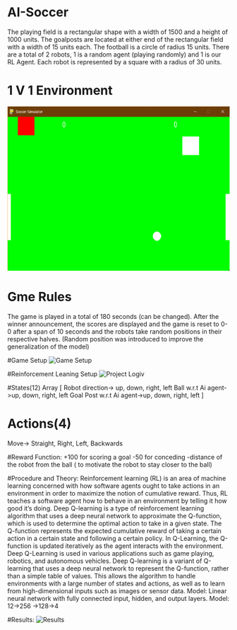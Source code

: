 # AI-Soccer
The playing field is a rectangular shape with a width of 1500 and a height of 1000 units.
The goalposts are located at either end of the rectangular field with a width of 15 units each.
The football is a circle of radius 15 units.
There are a total of 2 robots, 1 is a random agent (playing randomly) and 1 is our RL Agent. Each robot is represented by a square with a radius of 30 units.
# 1 V 1 Environment
![1 V 1 Environment](https://github.com/Aman8T/AI-Soccer/blob/main/football%20environmnet.png)  
# Gme Rules
The game is played in a total of 180 seconds (can be changed).
After the winner announcement, the scores are displayed and the game is reset to 0-0 after a span of 10 seconds and the robots take random positions in their respective halves. 
(Random position was introduced to improve the generalization of the model)

#Game Setup
![Game Setup](https://github.com/Aman8T/AI-Soccer/assets/77984568/473f27da-e3e3-4ff1-9802-3210f569d1e2)

#Reinforcement Leaning Setup
![Project Logiv](https://github.com/Aman8T/AI-Soccer/assets/77984568/fd3603f8-0ecf-4982-95d0-50f4e3dec702)

#States(12)
Array [
Robot direction-> up, down, right, left
Ball w.r.t Ai agent->up, down, right, left
Goal Post w.r.t Ai agent->up, down, right, left
]

# Actions(4)
Move-> Straight, Right, Left, Backwards

#Reward Function:
+100 for scoring a goal
-50 for conceding
-distance of the robot from the ball ( to motivate the robot to stay closer to the ball)

#Procedure and Theory:
Reinforcement learning (RL) is an area of machine learning concerned with how software agents ought to take actions in an environment in order to maximize the notion of cumulative reward.
Thus, RL  teaches a software agent how to behave in an environment by telling it how good it’s doing.
Deep Q-learning is a type of reinforcement learning algorithm that uses a deep neural network to approximate the Q-function, which is used to determine the optimal action to take in a given state. The Q-function represents the expected cumulative reward of taking a certain action in a certain state and following a certain policy. In Q-Learning, the Q-function is updated iteratively as the agent interacts with the environment. Deep Q-Learning is used in various applications such as game playing, robotics, and autonomous vehicles.
Deep Q-learning is a variant of Q-learning that uses a deep neural network to represent the Q-function, rather than a simple table of values. This allows the algorithm to handle environments with a large number of states and actions, as well as to learn from high-dimensional inputs such as images or sensor data.
Model: Linear neural network with fully connected input, hidden, and output layers.
Model: 12->256 ->128->4

#Results:
![Results](https://github.com/Aman8T/AI-Soccer/assets/77984568/f071f9dd-4103-481f-a1c4-54b667c70ebd)







